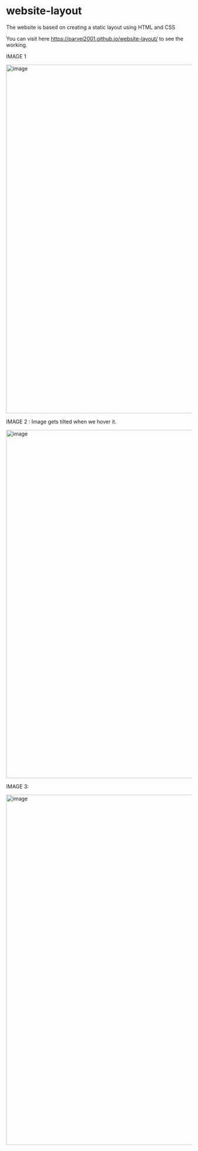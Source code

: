 # website-layout

The website is based on creating a static layout using HTML and CSS

You can visit here https://parvej2001.github.io/website-layout/ to see the working.

IMAGE 1

<img width="945" alt="image" src="https://user-images.githubusercontent.com/86014533/200386974-9794718b-594d-4722-9aa9-d27c37efb46f.png">

IMAGE 2 : Image gets tilted when we hover it.

<img width="944" alt="image" src="https://user-images.githubusercontent.com/86014533/200387369-4267529c-0766-4e8c-9a48-94b717685ce6.png">

IMAGE 3: 

<img width="949" alt="image" src="https://user-images.githubusercontent.com/86014533/200387575-6bd0c9ee-5373-477c-91d1-246ba723e33d.png">
